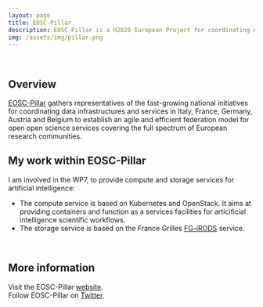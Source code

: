 ```yaml
---
layout: page
title: EOSC-Pillar
description: EOSC-Pillar is a H2020 European Project for coordinating data infrastructures and services in Italy, France, Germany, Austria and Belgium.
img: /assets/img/pillar.png
---
```


<br />

## Overview

<p>
<a href="https://www.eosc-pillar.eu/" taget="_blank">EOSC-Pillar</a> gathers
representatives of the fast-growing national initiatives for coordinating
data infrastructures and services in Italy, France, Germany, Austria and
Belgium to establish an agile and efficient federation model for open
open science services covering the full spectrum of European research
communities.
</p>

## My work within EOSC-Pillar

<p>
I am involved in the WP7, to provide compute and storage services for
artificial intelligence:
</p>

<ul>
  <li>
    The compute service is based on Kubernetes and OpenStack. It aims at
    providing containers and function as a services facilities for
    articificial intelligence scientific workflows.
  </li>
  <li>
    The storage service is based on the France Grilles <a href="http://www.france-grilles.fr/catalogue-de-services/fg-irods/" target="_blank">FG-iRODS</a>
    service.
  </li>
</ul>

<br />

## More information

Visit the EOSC-Pillar [website](https://www.eosc-pillar.eu/). <br />
Follow EOSC-Pillar on [Twitter](https://twitter.com/eoscpillar).
